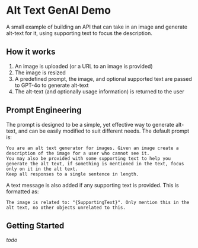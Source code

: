 # Alt Text GenAI Demo
A small example of building an API that can take in an image and generate alt-text for it, using supporting text to focus the description.

## How it works
1. An image is uploaded (or a URL to an image is provided)
1. The image is resized
1. A predefined prompt, the image, and optional supported text are passed to GPT-4o to generate alt-text
1. The alt-text (and optionally usage information) is returned to the user

## Prompt Engineering
The prompt is designed to be a simple, yet effective way to generate alt-text, and can be easily modified to suit different needs. The default prompt is:
```
You are an alt text generator for images. Given an image create a description of the image for a user who cannot see it.
You may also be provided with some supporting text to help you generate the alt text, if something is mentioned in the text, focus only on it in the alt text.
Keep all responses to a single sentence in length.
```
A text message is also added if any supporting text is provided. This is formatted as:
```
The image is related to: "{SupportingText}". Only mention this in the alt text, no other objects unrelated to this.
```

## Getting Started
_todo_